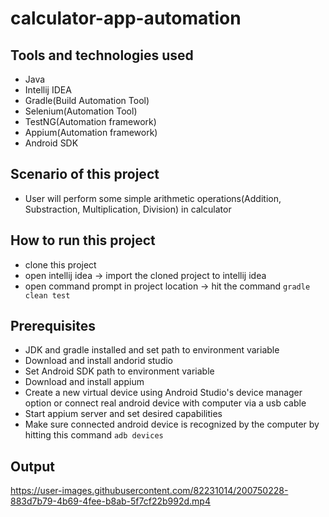 # calculator-app-automation

## Tools and technologies used
- Java
- Intellij IDEA
- Gradle(Build Automation Tool)
- Selenium(Automation Tool)
- TestNG(Automation framework)
- Appium(Automation framework)
- Android SDK

## Scenario of this project
- User will perform some simple arithmetic operations(Addition, Substraction, Multiplication, Division) in calculator

## How to run this project
- clone this project
- open intellij idea -> import the cloned project to intellij idea
- open command prompt in project location -> hit the command ```gradle clean test```

## Prerequisites
- JDK and gradle installed and set path to environment variable
- Download and install andorid studio
- Set Android SDK path to environment variable
- Download and install appium
- Create a new virtual device using Android Studio's device manager option or connect real android device with computer via a usb cable
- Start appium server and set desired capabilities
- Make sure connected android device is recognized by the computer by hitting this command ```adb devices```

## Output
https://user-images.githubusercontent.com/82231014/200750228-883d7b79-4b69-4fee-b8ab-5f7cf22b992d.mp4

